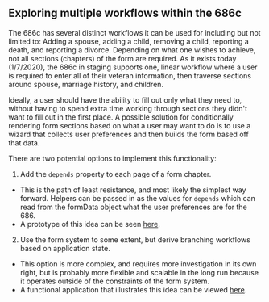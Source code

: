## Exploring multiple workflows within the 686c
The 686c has several distinct workflows it can be used for including but not limited to: Adding a spouse, adding a child, removing a child, reporting a death, and reporting a divorce. 
Depending on what one wishes to achieve, not all sections (chapters) of the form are required. As it exists today (1/7/2020), the 686c in staging supports one, linear workflow where
a user is required to enter all of their veteran information, then traverse sections around spouse, marriage history, and children.

Ideally, a user should have the ability to fill out only what they need to, without having to spend extra time working through sections they didn't want to fill out in the first place.
A possible solution for conditionally rendering form sections based on what a user may want to do is to use a wizard that collects user preferences and then builds the form based off that data.

There are two potential options to implement this functionality:
1. Add the `depends` property to each page of a form chapter.
- This is the path of least resistance, and most likely the simplest way forward. Helpers can be passed in as the values for `depends` which can read from the formData object what the user preferences are for the 686.
- A prototype of this idea can be seen [here](https://github.com/department-of-veterans-affairs/vets-website/blob/4508-686-multiple-workflows-discovery/src/applications/disability-benefits/686/config/form.js#L351).
2. Use the form system to some extent, but derive branching workflows based on application state.
- This option is more complex, and requires more investigation in its own right, but is probably more flexible and scalable in the long run because it operates outside of the 
constraints of the form system. 
- A functional application that illustrates this idea can be viewed [here](https://github.com/department-of-veterans-affairs/vets-website/blob/master/src/applications/vaos/newAppointmentFlow.js).
